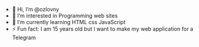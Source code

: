 - 👋 Hi, I’m @ozlovny
- 👀 I’m interested in Programming web sites
- 🌱 I’m currently learning HTML css JavaScript
- ⚡ Fun fact: I am 15 years old but I want to make my web application for a Telegram

<!---
ozlovny/ozlovny is a ✨ special ✨ repository because its `README.md` (this file) appears on your GitHub profile.
You can click the Preview link to take a look at your changes.
--->

